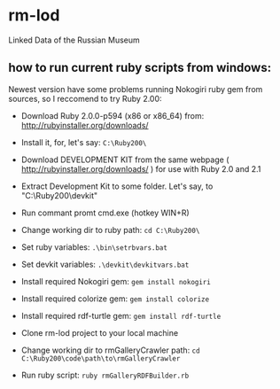 rm-lod
======

Linked Data of the Russian Museum

how to run current ruby scripts from windows:
---------------------------------------------

Newest version have some problems running Nokogiri ruby gem from sources,
so I reccomend to try Ruby 2.00:

- Download Ruby 2.0.0-p594 (x86 or x86_64) from: http://rubyinstaller.org/downloads/
- Install it, for, let's say: <code>C:\Ruby200\ </code>
- Download DEVELOPMENT KIT from the same webpage ( http://rubyinstaller.org/downloads/ ) for use with Ruby 2.0 and 2.1
- Extract Development Kit to some folder. Let's say, to "C:\Ruby200\devkit"

- Run commant promt cmd.exe (hotkey WIN+R)
- Change working dir to ruby path: <code>cd C:\Ruby200\ </code>
- Set ruby variables: <code>.\bin\setrbvars.bat </code>
- Set devkit variables: <code>.\devkit\devkitvars.bat </code>

- Install required Nokogiri gem: <code>gem install nokogiri </code>
- Install required colorize gem: <code>gem install colorize </code>
- Install required rdf-turtle gem: <code>gem install rdf-turtle </code>

- Clone rm-lod project to your local machine
- Change working dir to rmGalleryCrawler path: <code>cd C:\Ruby200\code\path\to\rmGalleryCrawler </code>
- Run ruby script: <code>ruby rmGalleryRDFBuilder.rb </code>
